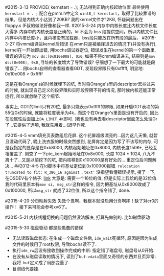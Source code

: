 #2015-3-13 PROVIDE( kernstart = .); 无法得到正确内核起始位置
最终使用`kernstart = . ;` 配合在pmm.h中定义 `uint8_t kernstart`，取得了比较靠谱的结果，但是内核大小达到了20KB? 我的kernel文件才12KB, 怀疑问题出在 floppy.s (F叔的做法好像和我一样.
#2015-3-24 内存中内核长度比内核文件长度大得多
内存中的内核长度是正确的，ld 不会为 bss 段提供空间，所以内核文件比内存中内核长度小，且内核没有加载器，bss段只能放在所有段的最后。
#2015-3-27 将vmm编译进kernel后错误
在vmm只是被编译进去的情况下(并没有执行), kernel在一开始即出错, 用bochs调试器定位, 错误发生在kernel的第一个函数里, 错误的语句为 `mov ds:[0x010e008], 0x0`, 如果不将cmm编译进去, 结果则是`mov ds:[8e008], 0x0` ,寻址的长度增大了导致错误? 仔细想了一下最大的可能就是段错误了...
用bochs自带的查看器查看GDT, 发现段界限只有0xfffff, 明显地: 0x10e008 > 0xfffff

这是在看Orange's的时候就埋下的坑, 当时将Orange's里的descriptor宏抄过来的时候, 就出现自己定义的段界限和实际段界限不符的情况, 那时候内核还能正常运行, 所以就忽略了这个细节.

 事实上, GDT的limit只有20位, 最多只能表示0xfffff的界限, 如果开启GDT表项的第55位Gr的时候, 就能将粒度表示为4k...而这个在Orange's里面是没有开启的, 因此在段属性后面加上`DA_LIMIT_4K`即可.
 (我也没有再去看descriptor里面怎么处理Gr了...它提供了选项, 我就先用着...(迟早作死.

#2015-4-5 vmm填充页表数组后花屏.
这个花屏超级漂亮的...因为这几天懒, 就暂且没动代码了, 晚上洗衣服的时候突然想到, 花屏肯定是因为写了不该写的内存, 可是我指定的显存是在0xb8000, 内核起始地址在0x8000, 内核长度150K+, 已经互相覆盖了. 刚查了一下pte_kern起始地址在0x8e000, 长度 1024 * 1024, 八九不离十了...又是以前挖下的坑, 把内核移到0x100000是有好处的...
重定位后问题解决...
##2012-4-5 在ld脚本中将基址定位到0x100000报错.
`relocation truncated to fit: R_386_16 against .text'`
没指望看懂错误提示, 搜了一下, 在OSDEV有个帖子:
[link](http://forum.osdev.org/viewtopic.php?f=1&t=13848)
大意是: 需要一个16位的值, 但是实际上我给的是32位值.
我的代码里原本有`mov si, msg_str`这样的指令, 因为把基址从0x8000改成了0x100000, 所以`msg_str`
就成了32位值, 所以这个指令错了, done.

#2015-4-20 分页映射失效
失效个鬼啊，我根本就没启用分页啊摔！缺了对cr0的操作！
接下来可能会参考xv6了。

#2015-5-21
内核线程切换的问题仍然没法解决, 打算先做别的.
比如磁盘驱动

#2015-5-30 磁盘驱动
都是些愚蠢的错误
* 无法读取磁盘状态: 在生成一个磁盘文件后, `ide_wait`死循环, 原因是因为生成文件的时候用了root权限, 导致bochs读不了.
* 执行`ide_rw`后没有接收到操作完成的中断: 指定错了磁盘号, 磁盘号从0开始.
* 在没有从磁盘读取的情况下, 读到了`buf->data`里面又奇怪的东西并且页异常:
我将`_buf`定义成了局部变量了.
* 目测线代要挂.


